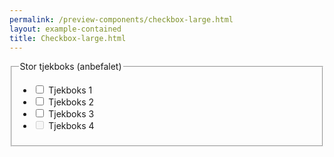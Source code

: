 ```yaml
--- 
permalink: /preview-components/checkbox-large.html
layout: example-contained 
title: Checkbox-large.html
---
```

<div class="form-group">
    <fieldset>
        <legend class="h5">Stor tjekboks (anbefalet)</legend>
        <ul class="nobullet-list">
            <li>
                <input id="large1" type="checkbox" name="checkbox-large[]"
                    value="1" class="form-checkbox  checkbox-large " />
                <label for="large1" class="">Tjekboks 1</label>
            </li>
            <li>
                <input id="large2" type="checkbox" name="checkbox-large[]"
                    value="2" class="form-checkbox  checkbox-large " />
                <label for="large2" class="">Tjekboks 2</label>
            </li>
            <li>
                <input id="large3" type="checkbox" name="checkbox-large[]"
                    value="3" class="form-checkbox  checkbox-large " />
                <label for="large3" class="">Tjekboks 3</label>
            </li>
            <li>
                <input id="large4" type="checkbox" name="checkbox-large[]"
                    value="4" class="form-checkbox  checkbox-large "
                    disabled />
                <label for="large4" class="">Tjekboks 4</label>
            </li>
        </ul>
    </fieldset>
</div>